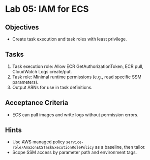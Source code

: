 # Lab 05: IAM for ECS

## Objectives

- Create task execution and task roles with least privilege.

## Tasks

1. Task execution role: Allow ECR GetAuthorizationToken, ECR pull, CloudWatch Logs create/put.
2. Task role: Minimal runtime permissions (e.g., read specific SSM parameters).
3. Output ARNs for use in task definitions.

## Acceptance Criteria

- ECS can pull images and write logs without permission errors.

## Hints

- Use AWS managed policy `service-role/AmazonECSTaskExecutionRolePolicy` as a baseline, then tailor.
- Scope SSM access by parameter path and environment tags.
